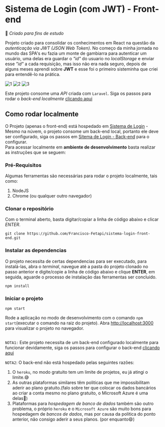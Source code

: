 # Sistema de Login (com JWT) - Front-end

🚀 _Criado para fins de estudo_

Projeto criado para consolidar os conhecimentos em React na questão da _autenticação via JWT (JSON Web Token)_. No começo da minha jornada no mundo das SPA's eu fazia um monte de gambiarra para autenticar um usuário, uma delas era guardar o _"id"_ do usuario no _localStorage_ e enviar esse _"id"_ a cada requisição, mas isso não era nada seguro, depois de alguns meses aprendi sobre **JWT** e esse foi o primeiro sisteminha que criei para entendê-lo na prática.

![1](https://user-images.githubusercontent.com/74926014/176722438-237db405-97bc-43b8-af6b-3f5c6faf4905.PNG)
![2](https://user-images.githubusercontent.com/74926014/176722479-b9051392-01d9-4f5d-8519-fcec44552322.PNG)
![3](https://user-images.githubusercontent.com/74926014/176722530-8ac1f62c-0a50-43f6-b913-7199d3a23a72.PNG)

Este projeto consome uma _API_ criada com `Laravel`. Siga os passos para rodar o _back-end localmente_ [clicando aqui](https://github.com/Francisco-Fetapi/sistema-login-jwt-back-end)

## Como rodar localmente

O Projeto (apenas o front-end) está hospedado em [Sistema de Login](https://sistema-login-fetapi.vercel.app/) - Mesmo na núvem, o projeto consome um back-end local, portanto ele deve ser configurado, siga os passos em [Sitema de Login - Back-end](https://github.com/Francisco-Fetapi/sistema-login-jwt-back-end) para o configurar.<br />
Para acessar localmente em **ambiente de desenvolvimento** basta realizar as instruções que se seguem:

### Pré-Requisitos

Algumas ferramentas são necessárias para rodar o projeto localmente, tais como:

1. NodeJS
2. Chrome (ou qualquer outro navegador)

### Clonar o repositório

Com o terminal aberto, basta digitar/copiar a linha de código abaixo e clicar _ENTER_.

```
git clone https://github.com/Francisco-Fetapi/sistema-login-front-end.git
```

### Instalar as dependencias

O projeto necessita de certas dependencias para ser executado, para instalá-las, abra o _terminal_, navegue até a pasta do projeto clonado no passo anterior e digite/copie a linha de código abaixo e clique **ENTER**, em seguida, aguarde o processo de instalação das ferramentas ser concluido.

```
npm install
```

### Iniciar o projeto
```
npm start
```
Rode a aplicação no modo de desenvolvimento com o comando `npm start`(executar o comando na raiz do projeto).
Abra [http://localhost:3000](http://localhost:3000) para visualizar o projeto no navegador.

##

`NOTA1:` Este projeto necessita de um back-end configurado localmente para funcionar devidamente, siga os passos para configurar o back-end [clicando aqui](https://github.com/Francisco-Fetapi/sistema-login-jwt-back-end)

`NOTA2`: O back-end não está hospedado pelas seguintes razões:

1. O `heroku`, no modo gratuito tem um limite de projetos, eu já atingi o limite.😅
2. As outras plataformas similares têm politicas que me impossibilitam aderir ao  plano gratuito.(falo sobre ter que colocar os dados bancários ao criar a conta mesmo no plano gratuito, o Microsoft Azure é uma delas🙁)
3. Plataformas para _hospedagem de banco de dados_ também são outro problema, o próprio `heroku` e o `Microsoft Azure` são muito bons para hospedagem de _bancos de dados_, mas por causa da politica do ponto anterior, não consigo aderir a seus planos. (por enquanto😄)
